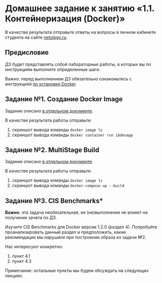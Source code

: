 # Домашнее задание к занятию «1.1. Контейнеризация (Docker)»

В качестве результата отправьте ответы на вопросы в личном кабинете студента на сайте [netology.ru](https://netology.ru).

## Предисловие

ДЗ будет представлять собой лабораторные работы, в которых вы по инструкциям выполните определенные шаги.

Важно: перед выполнением ДЗ обязательно ознакомьтесь с инструкцией [по установке Docker](installation.md).

## Задание №1. Создание Docker Image

Задание описано [в отдельном документе](dockerfile.md).

В качестве результата работы отправьте:
1. скриншот вывода команды `docker image ls`
1. скриншот вывода команды `docker container run ibdevapp`

## Задание №2. MultiStage Build

Задание описано [в отдельном документе](multistage.md).

В качестве результата работы отправьте:
1. скриншот вывода команды `docker image ls`
1. скриншот вывода команды `docker-compose up --build`

## Задание №3. CIS Benchmarks*

**Важно**: эта задача необязательная, ее (не)выполнение не влияет на получение зачета по ДЗ.

Изучите CIS Benchmarks для Docker версии 1.2.0 (раздел 4). Попробуйте проанализировать данный раздел и предположить, какие рекомендации мы нарушили при построении образа из задачи №2.

Нас интересуют конкретно:
1. пункт 4.1
1. пункт 4.3

Примечание: остальные пункты мы будем обсуждать на следующих лекциях.
